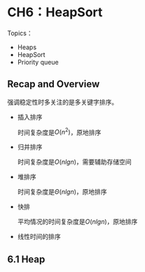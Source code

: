 # CH6：HeapSort

Topics：

- Heaps
- HeapSort
- Priority queue

## Recap and Overview

强调稳定性时多关注的是多关键字排序。

- 插入排序

  时间复杂度是$O(n^2)$，原地排序

- 归并排序

  时间复杂度是$O(nlgn)$，需要辅助存储空间

- 堆排序

  时间复杂度是$\Theta(nlgn)$，原地排序

- 快排

  平均情况的时间复杂度是$O(nlgn)$，原地排序

- 线性时间的排序

## 6.1  Heap

